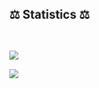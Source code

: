 

## ⚖ Statistics ⚖
<br><br>
<img src="https://github-readme-stats.vercel.app/api/top-langs/?username=aooooooo1&layout=compact"><br><br><img src="https://github-readme-stats.vercel.app/api?username=aooooooo1&show_icons=true">
</div>
